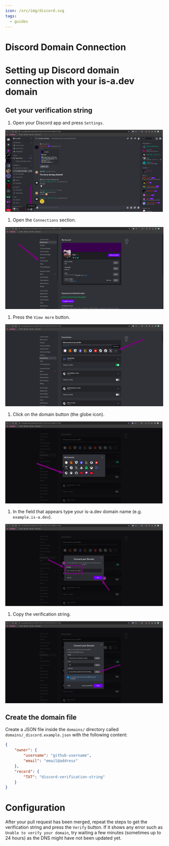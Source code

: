 ```yaml
---
icon: /src/img/discord.svg
tags:
  - guides
---
```

# Discord Domain Connection
# Setting up Discord domain connection with your is-a.dev domain

## Get your verification string

1. Open your Discord app and press `Settings`.
<img src="../img/discord_step_1.png" height="259">

1. Open the `Connections` section.
<img src="../img/discord_step_2.png" height="259">

1. Press the `View more` button.
<img src="../img/discord_step_3.png" height="259">

1. Click on the domain button (the globe icon).
<img src="../img/discord_step_4.png" height="259">

1. In the field that appears type your is-a.dev domain name (e.g. `example.is-a.dev`).
<img src="../img/discord_step_5.png" height="259">

1. Copy the verification string.
<img src="../img/discord_step_6.png" height="259">

## Create the domain file

Create a JSON file inside the `domains/` directory called `domains/_discord.example.json` with the following content:

```json 
{
    "owner": {
        "username": "github-username",
        "email": "email@address"
    },
    "record": {
        "TXT": "discord-verification-string"
    }
} 
```

# Configuration
After your pull request has been merged, repeat the steps to get the verification string and press the `Verify` button.
If it shows any error such as `Unable to verify your domain`, try waiting a few minutes (sometimes up to 24 hours) as the DNS might have not been updated yet.